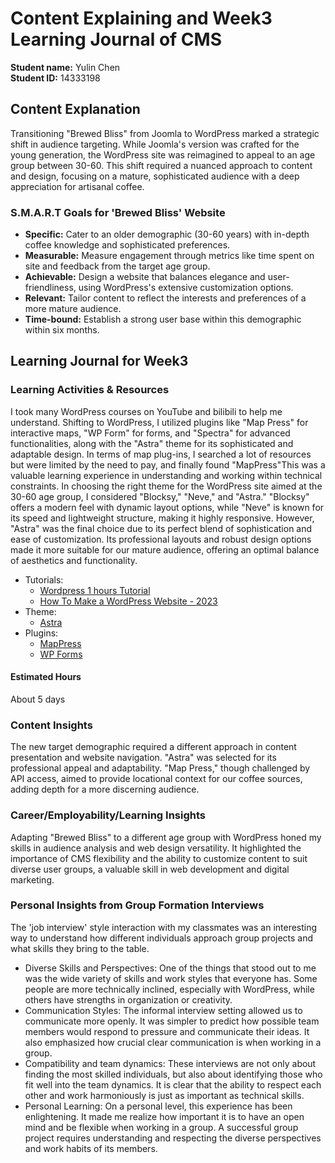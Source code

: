 # Content Explaining and Week3 Learning Journal of CMS

**Student name:** Yulin Chen  
**Student ID:** 14333198

## Content Explanation

Transitioning "Brewed Bliss" from Joomla to WordPress marked a strategic shift in audience targeting. While Joomla's version was crafted for the young generation, the WordPress site was reimagined to appeal to an age group between 30-60. This shift required a nuanced approach to content and design, focusing on a mature, sophisticated audience with a deep appreciation for artisanal coffee.


### S.M.A.R.T Goals for 'Brewed Bliss' Website

- **Specific:** Cater to an older demographic (30-60 years) with in-depth coffee knowledge and sophisticated preferences.
- **Measurable:** Measure engagement through metrics like time spent on site and feedback from the target age group.
- **Achievable:** Design a website that balances elegance and user-friendliness, using WordPress's extensive customization options.
- **Relevant:** Tailor content to reflect the interests and preferences of a more mature audience.
- **Time-bound:** Establish a strong user base within this demographic within six months.

## Learning Journal for Week3

### Learning Activities & Resources
I took many WordPress courses on YouTube and bilibili to help me understand.
Shifting to WordPress, I utilized plugins like "Map Press" for interactive maps, "WP Form" for forms, and "Spectra" for advanced functionalities, along with the "Astra" theme for its sophisticated and adaptable design. 
In terms of map plug-ins, I searched a lot of resources but were limited by the need to pay, and finally found "MapPress"This was a valuable learning experience in understanding and working within technical constraints.
In choosing the right theme for the WordPress site aimed at the 30-60 age group, I considered "Blocksy," "Neve," and "Astra." "Blocksy" offers a modern feel with dynamic layout options, while "Neve" is known for its speed and lightweight structure, making it highly responsive. However, "Astra" was the final choice due to its perfect blend of sophistication and ease of customization. Its professional layouts and robust design options made it more suitable for our mature audience, offering an optimal balance of aesthetics and functionality.
- Tutorials: 
  - [Wordpress 1 hours Tutorial](https://www.bilibili.com/video/BV1Vg411w7os/?spm_id_from=333.337.search-card.all.click&vd_source=e987ab2ba6e5417d818ba58b7d341f81)
  - [How To Make a WordPress Website - 2023](https://youtu.be/jl8F4WglM3I?si=WkeuX2RBy5n8Uk5O)
- Theme:
  - [Astra](https://wpastra.com/about/?utm_source=theme_preview&utm_medium=author_link&utm_campaign=astra_theme)
- Plugins:
  - [MapPress](https://wordpress.org/plugins/mappress-google-maps-for-wordpress/)
  - [WP Forms](https://wordpress.org/plugins/wpforms-lite/)

#### Estimated Hours
About 5 days

### Content Insights

The new target demographic required a different approach in content presentation and website navigation. "Astra" was selected for its professional appeal and adaptability. "Map Press," though challenged by API access, aimed to provide locational context for our coffee sources, adding depth for a more discerning audience.

### Career/Employability/Learning Insights

Adapting "Brewed Bliss" to a different age group with WordPress honed my skills in audience analysis and web design versatility. It highlighted the importance of CMS flexibility and the ability to customize content to suit diverse user groups, a valuable skill in web development and digital marketing.

### Personal Insights from Group Formation Interviews

The 'job interview' style interaction with my classmates was an interesting way to understand how different individuals approach group projects and what skills they bring to the table.

- Diverse Skills and Perspectives: One of the things that stood out to me was the wide variety of skills and work styles that everyone has. Some people are more technically inclined, especially with WordPress, while others have strengths in organization or creativity.
- Communication Styles: The informal interview setting allowed us to communicate more openly. It was simpler to predict how possible team members would respond to pressure and communicate their ideas. It also emphasized how crucial clear communication is when working in a group.
- Compatibility and team dynamics: These interviews are not only about finding the most skilled individuals, but also about identifying those who fit well into the team dynamics. It is clear that the ability to respect each other and work harmoniously is just as important as technical skills.
- Personal Learning: On a personal level, this experience has been enlightening. It made me realize how important it is to have an open mind and be flexible when working in a group. A successful group project requires understanding and respecting the diverse perspectives and work habits of its members.


